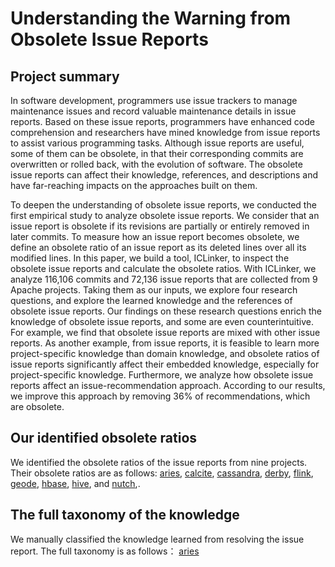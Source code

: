 # Understanding the Warning from Obsolete Issue Reports

## Project summary

In software development, programmers use issue trackers to manage maintenance issues and record valuable maintenance details in issue reports. Based on these issue reports, programmers have enhanced code comprehension and researchers have mined knowledge from issue reports to assist various programming tasks. Although issue reports are useful, some of them can be obsolete, in that their corresponding commits are overwritten or rolled back, with the evolution of software. The obsolete issue reports can affect their knowledge, references, and descriptions and have far-reaching impacts on the approaches built on them.

To deepen the understanding of obsolete issue reports, we conducted the first empirical study to analyze obsolete issue reports. We consider that an issue report is obsolete if its revisions are partially or entirely removed in later commits. To measure how an issue report becomes obsolete, we define an obsolete ratio of an issue report as its deleted lines over all its modified lines. In this paper, we build a tool, ICLinker, to inspect the obsolete issue reports and calculate the obsolete ratios. With ICLinker, we analyze 116,106 commits and 72,136 issue reports that are collected from 9 Apache projects. Taking them as our inputs, we explore four research questions, and explore the learned knowledge and the references of obsolete issue reports. Our findings on these research questions enrich the knowledge of obsolete issue reports, and some are even counterintuitive. For example, we find that obsolete issue reports are mixed with other issue reports. As another example, from issue reports, it is feasible to learn more project-specific knowledge than domain knowledge, and obsolete ratios of issue reports significantly affect their embedded knowledge, especially for project-specific knowledge. Furthermore, we analyze how obsolete issue reports affect an issue-recommendation approach. According to our results, we improve this approach by removing 36% of recommendations, which are obsolete.



## Our identified obsolete ratios

We identified the obsolete ratios of the issue reports from nine projects. Their obsolete ratios are as follows: 
[aries](https://github.com/gongsiyi/obsolete_issue_reports/blob/main/aries.txt), [calcite](https://github.com/gongsiyi/obsolete_issue_reports/blob/main/calcite.txt), [cassandra](https://github.com/gongsiyi/obsolete_issue_reports/blob/main/cassandra.txt), [derby](https://github.com/gongsiyi/obsolete_issue_reports/blob/main/derby.txt), [flink](https://github.com/gongsiyi/obsolete_issue_reports/blob/main/flink.txt), [geode](https://github.com/gongsiyi/obsolete_issue_reports/blob/main/geode.txt),  [hbase](https://github.com/gongsiyi/obsolete_issue_reports/blob/main/hbase.txt), [hive](https://github.com/gongsiyi/obsolete_issue_reports/blob/main/hive.txt), and [nutch](https://github.com/gongsiyi/obsolete_issue_reports/blob/main/nutch.txt),.


## The full taxonomy of the knowledge

We manually classified the knowledge learned from resolving the issue report. The full taxonomy is as follows：
[aries](https://github.com/gongsiyi/obsolete_issue_reports/blob/main/aries.txt)
